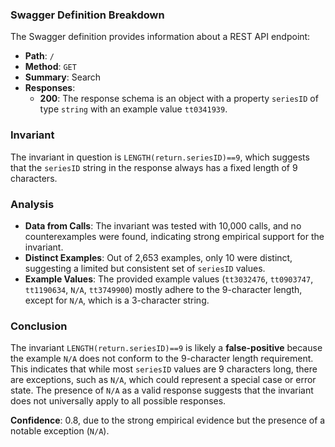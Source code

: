 ### Swagger Definition Breakdown
The Swagger definition provides information about a REST API endpoint:
- **Path**: `/`
- **Method**: `GET`
- **Summary**: Search
- **Responses**:
  - **200**: The response schema is an object with a property `seriesID` of type `string` with an example value `tt0341939`.

### Invariant
The invariant in question is `LENGTH(return.seriesID)==9`, which suggests that the `seriesID` string in the response always has a fixed length of 9 characters.

### Analysis
- **Data from Calls**: The invariant was tested with 10,000 calls, and no counterexamples were found, indicating strong empirical support for the invariant.
- **Distinct Examples**: Out of 2,653 examples, only 10 were distinct, suggesting a limited but consistent set of `seriesID` values.
- **Example Values**: The provided example values (`tt3032476`, `tt0903747`, `tt1190634`, `N/A`, `tt3749900`) mostly adhere to the 9-character length, except for `N/A`, which is a 3-character string.

### Conclusion
The invariant `LENGTH(return.seriesID)==9` is likely a **false-positive** because the example `N/A` does not conform to the 9-character length requirement. This indicates that while most `seriesID` values are 9 characters long, there are exceptions, such as `N/A`, which could represent a special case or error state. The presence of `N/A` as a valid response suggests that the invariant does not universally apply to all possible responses.

**Confidence**: 0.8, due to the strong empirical evidence but the presence of a notable exception (`N/A`).
